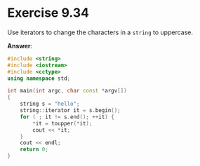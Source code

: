 # Exercise 9.34

Use iterators to change the characters in a `string` to uppercase.

**Answer**:

```cpp
#include <string>
#include <iostream>
#include <cctype>
using namespace std;

int main(int argc, char const *argv[])
{
    string s = "hello";
    string::iterator it = s.begin();
    for ( ; it != s.end(); ++it) {
        *it = toupper(*it);
        cout << *it;
    }
    cout << endl;
    return 0;
}
```